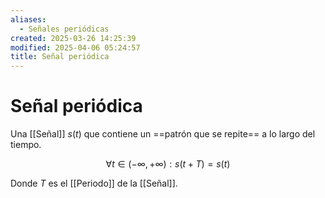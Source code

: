 ```yaml
---
aliases:
  - Señales periódicas
created: 2025-03-26 14:25:39
modified: 2025-04-06 05:24:57
title: Señal periódica
---
```


# Señal periódica

Una [[Señal]] $s(t)$ que contiene un ==patrón que se repite== a lo largo del tiempo.

$$
\forall t \in \left( -\infty, +\infty \right): s(t + T) = s(t)
$$

Donde $T$ es el [[Periodo]] de la [[Señal]].
